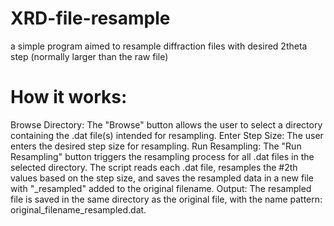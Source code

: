 # XRD-file-resample
a simple program aimed to resample diffraction files with desired 2theta step (normally larger than the raw file)
# How it works: 
Browse Directory:
The "Browse" button allows the user to select a directory containing the .dat file(s) intended for resampling.
Enter Step Size:
The user enters the desired step size for resampling.
Run Resampling:
The "Run Resampling" button triggers the resampling process for all .dat files in the selected directory.
The script reads each .dat file, resamples the #2th values based on the step size, and saves the resampled data in a new file with "_resampled" added to the original filename.
Output:
The resampled file is saved in the same directory as the original file, with the name pattern: original_filename_resampled.dat.
